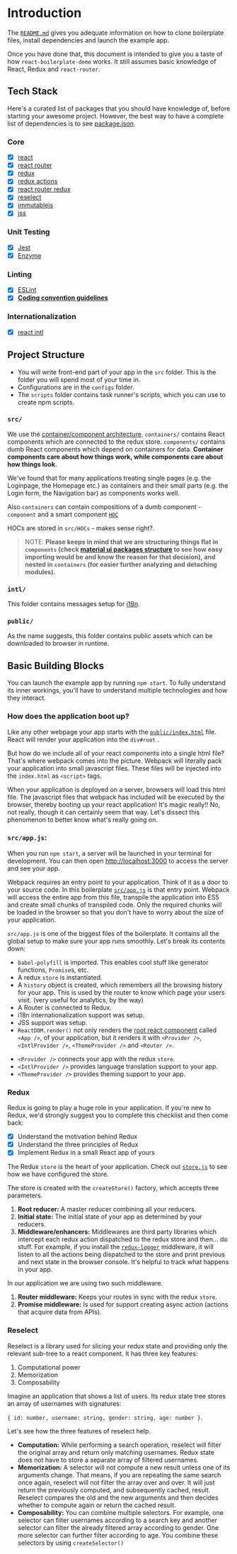 # Introduction

The [`README.md`](https://github.com/bl5ck/react-boilerplate-demo) gives you adequate information on how to clone boilerplate files, install dependencies and launch the example app.

Once you have done that, this document is intended to give you a taste of how `react-boilerplate-demo` works. It still assumes basic knowledge of React, Redux and `react-router`.

## Tech Stack

Here's a curated list of packages that you should have knowledge of, before starting your awesome project. However, the best way to have a complete list of dependencies is to see [package.json](https://github.com/bl5ck/react-boilerplate-demo/blob/master/package.json).

### Core

- [x] [react](https://facebook.github.io/react/)
- [x] [react router](https://github.com/ReactTraining/react-router)
- [x] [redux](http://redux.js.org/)
- [x] [redux actions](https://github.com/redux-utilities/redux-actions)
- [x] [react router redux](https://github.com/reactjs/react-router-redux)
- [x] [reselect](https://github.com/reactjs/reselect)
- [x] [immutablejs](https://facebook.github.io/immutable-js/)
- [x] [jss](https://github.com/cssinjs/react-jss)

### Unit Testing

- [x] [Jest](http://facebook.github.io/jest/)
- [x] [Enzyme](http://airbnb.io/enzyme/)

### Linting

- [x] [ESLint](http://eslint.org/)
      <template id="coding-convention-guidelines"></template>
- [x] [**Coding convention guidelines**](https://github.com/airbnb/javascript)

### Internationalization

- [x] [react intl](https://github.com/yahoo/react-intl)

## Project Structure

- You will write front-end part of your app in the `src` folder. This is the folder you will spend most of your time in.
- Configurations are in the `configs` folder.
- The `scripts` folder contains task runner's scripts, which you can use to create npm scripts.

### `src/`

We use the [container/component architecture](https://medium.com/@dan_abramov/smart-and-dumb-components-7ca2f9a7c7d0#.4rmjqneiw). `containers/` contains React components which are connected to the redux store. `components/` contains dumb React components which depend on containers for data. **Container components care about how things work, while components care about how things look.**

We've found that for many applications treating single pages (e.g. the Loginpage, the Homepage etc.) as containers and their small parts (e.g. the Login form, the Navigation bar) as components works well.

Also `containers` can contain compositions of a dumb component - `component` and a smart component [`HOC`](https://hackernoon.com/higher-order-components-hocs-for-beginners-25cdcf1f1713)

HOCs are stored in `src/HOCs` - makes sense right?.

> NOTE: **Please keeps in mind that we are structuring things flat in `components` (check [material ui packages structure](https://github.com/mui-org/material-ui/tree/master/packages/material-ui/src) to see how easy importing would be and know the reason for that decision), and nested in `containers` (for easier further analyzing and detaching modules).**

### `intl/`

This folder contains messages setup for [i18n](https://formatjs.io/guides/basic-i18n/).

### `public/`

As the name suggests, this folder contains public assets which can be downloaded to browser in runtime.

## Basic Building Blocks

You can launch the example app by running `npm start`. To fully understand its inner workings, you'll have to understand multiple technologies and how they interact.

### How does the application boot up?

Like any other webpage your app starts with the [`public/index.html`](https://github.com/bl5ck/react-boilerplate-demo/blob/master/public/index.html) file. React will render your application into the `div#root` .

But how do we include all of your react components into a single html file? That's where webpack comes into the picture. Webpack will literally pack your application into small javascript files. These files will be injected into the `index.html` as `<script>` tags.

When your application is deployed on a server, browsers will load this html file. The javascript files that webpack has included will be executed by the browser, thereby booting up your react application! It's magic really!! No, not really, though it can certainly seem that way. Let's dissect this phenomenon to better know what's really going on.

### `src/app.js`:

When you run `npm start`, a server will be launched in your terminal for development. You can then open [http://localhost:3000](http://localhost:3000) to access the server and see your app.

Webpack requires an entry point to your application. Think of it as a door to your source code. In this boilerplate [`src/app.js`](https://github.com/react-boilerplate/react-boilerplate/blob/master/app/app.js) is that entry point. Webpack will access the entire app from this file, transpile the application into ES5 and create small chunks of transpiled code. Only the required chunks will be loaded in the browser so that you don't have to worry about the size of your application.

`src/app.js` is one of the biggest files of the boilerplate. It contains all the global setup to make sure your app runs smoothly. Let's break its contents down:

- `babel-polyfill` is imported. This enables cool stuff like generator functions, `Promise`s, etc.
- A redux `store` is instantiated.
- A `history` object is created, which remembers all the browsing history for your app. This is used by the router to know which page your users visit. (very useful for analytics, by the way)
- A Router is connected to Redux.
- i18n internationalization support was setup.
- JSS support was setup.
- `ReactDOM.render()` not only renders the [root react component](https://github.com/bl5ck/react-boilerplate-demo/blob/master/src/index.js) called `<App />`, of your application, but it renders it with `<Provider />`, `<IntlProvider />`, `<ThemeProvider />` and `<Router />`.

* `<Provider />` connects your app with the redux `store`.
* `<IntlProvider />` provides language translation support to your app.
* `<ThemeProvider />` provides theming support to your app.

### Redux

Redux is going to play a huge role in your application. If you're new to Redux, we'd strongly suggest you to complete this checklist and then come back:

- [x] Understand the motivation behind Redux
- [x] Understand the three principles of Redux
- [x] Implement Redux in a small React app of yours

The Redux `store` is the heart of your application. Check out [`store.js`](https://github.com/bl5ck/react-boilerplate-demo/blob/master/src/store.js) to see how we have configured the store.

The store is created with the `createStore()` factory, which accepts three parameters.

1.  **Root reducer:** A master reducer combining all your reducers.
2.  **Initial state:** The initial state of your app as determined by your reducers.
3.  **Middleware/enhancers:** Middlewares are third party libraries which intercept each redux action dispatched to the redux store and then... do stuff. For example, if you install the [`redux-logger`](https://github.com/evgenyrodionov/redux-logger) middleware, it will listen to all the actions being dispatched to the store and print previous and next state in the browser console. It's helpful to track what happens in your app.

In our application we are using two such middleware.

1.  **Router middleware:** Keeps your routes in sync with the redux `store`.
2.  **Promise middleware:** Is used for support creating async action (actions that acquire data from APIs).

### Reselect

Reselect is a library used for slicing your redux state and providing only the relevant sub-tree to a react component. It has three key features:

1.  Computational power
2.  Memorization
3.  Composability

Imagine an application that shows a list of users. Its redux state tree stores an array of usernames with signatures:

`{ id: number, username: string, gender: string, age: number }`.

Let's see how the three features of reselect help.

- **Computation:** While performing a search operation, reselect will filter the original array and return only matching usernames. Redux state does not have to store a separate array of filtered usernames.
- **Memorization:** A selector will not compute a new result unless one of its arguments change. That means, if you are repeating the same search once again, reselect will not filter the array over and over. It will just return the previously computed, and subsequently cached, result. Reselect compares the old and the new arguments and then decides whether to compute again or return the cached result.
- **Composability:** You can combine multiple selectors. For example, one selector can filter usernames according to a search key and another selector can filter the already filtered array according to gender. One more selector can further filter according to age. You combine these selectors by using `createSelector()`
